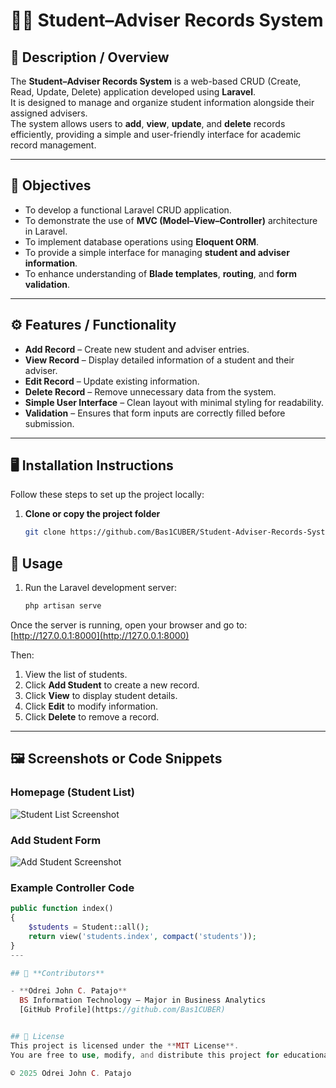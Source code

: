 # 🧑‍🎓 Student–Adviser Records System

## 📘 Description / Overview
The **Student–Adviser Records System** is a web-based CRUD (Create, Read, Update, Delete) application developed using **Laravel**.  
It is designed to manage and organize student information alongside their assigned advisers.  
The system allows users to **add**, **view**, **update**, and **delete** records efficiently, providing a simple and user-friendly interface for academic record management.

---

## 🎯 Objectives
- To develop a functional Laravel CRUD application.
- To demonstrate the use of **MVC (Model–View–Controller)** architecture in Laravel.
- To implement database operations using **Eloquent ORM**.
- To provide a simple interface for managing **student and adviser information**.
- To enhance understanding of **Blade templates**, **routing**, and **form validation**.

---

## ⚙️ Features / Functionality
- **Add Record** – Create new student and adviser entries.
- **View Record** – Display detailed information of a student and their adviser.
- **Edit Record** – Update existing information.
- **Delete Record** – Remove unnecessary data from the system.
- **Simple User Interface** – Clean layout with minimal styling for readability.
- **Validation** – Ensures that form inputs are correctly filled before submission.

---

## 🖥️ Installation Instructions
Follow these steps to set up the project locally:

1. **Clone or copy the project folder**
   ```bash
   git clone https://github.com/Bas1CUBER/Student-Adviser-Records-System.git

## 🚀 Usage

1. Run the Laravel development server:
   ```bash
   php artisan serve

Once the server is running, open your browser and go to:
[http://127.0.0.1:8000](http://127.0.0.1:8000)

Then:
1. View the list of students.
2. Click **Add Student** to create a new record.
3. Click **View** to display student details.
4. Click **Edit** to modify information.
5. Click **Delete** to remove a record.
---

## 🖼️ **Screenshots or Code Snippets**

### Homepage (Student List)
![Student List Screenshot](public/images/StudentList.png)

### Add Student Form
![Add Student Screenshot](public/images/AddStudent.png)

### Example Controller Code
```php
public function index()
{
    $students = Student::all();
    return view('students.index', compact('students'));
}
---

## 👥 **Contributors**

- **Odrei John C. Patajo**  
  BS Information Technology – Major in Business Analytics  
  [GitHub Profile](https://github.com/Bas1CUBER)


## 📄 License
This project is licensed under the **MIT License**.  
You are free to use, modify, and distribute this project for educational purposes.

© 2025 Odrei John C. Patajo